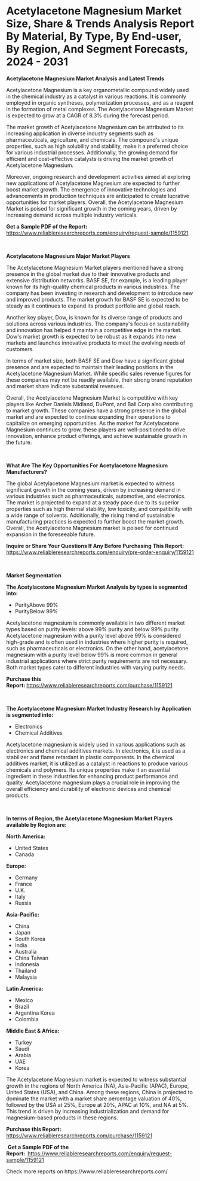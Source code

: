 <p><h1>Acetylacetone Magnesium Market Size, Share & Trends Analysis Report By Material, By Type, By End-user, By Region, And Segment Forecasts, 2024 - 2031</h1></p><p><strong>Acetylacetone Magnesium Market Analysis and Latest Trends</strong></p>
<p><p>Acetylacetone Magnesium is a key organometallic compound widely used in the chemical industry as a catalyst in various reactions. It is commonly employed in organic syntheses, polymerization processes, and as a reagent in the formation of metal complexes. The Acetylacetone Magnesium Market is expected to grow at a CAGR of 8.3% during the forecast period.</p><p>The market growth of Acetylacetone Magnesium can be attributed to its increasing application in diverse industry segments such as pharmaceuticals, agriculture, and chemicals. The compound's unique properties, such as high solubility and stability, make it a preferred choice for various industrial processes. Additionally, the growing demand for efficient and cost-effective catalysts is driving the market growth of Acetylacetone Magnesium.</p><p>Moreover, ongoing research and development activities aimed at exploring new applications of Acetylacetone Magnesium are expected to further boost market growth. The emergence of innovative technologies and advancements in production techniques are anticipated to create lucrative opportunities for market players. Overall, the Acetylacetone Magnesium Market is poised for significant growth in the coming years, driven by increasing demand across multiple industry verticals.</p></p>
<p><strong>Get a Sample PDF of the Report:&nbsp;</strong> <a href="https://www.reliableresearchreports.com/enquiry/request-sample/1159121">https://www.reliableresearchreports.com/enquiry/request-sample/1159121</a></p>
<p>&nbsp;</p>
<p><strong>Acetylacetone Magnesium Major Market Players</strong></p>
<p><p>The Acetylacetone Magnesium Market players mentioned have a strong presence in the global market due to their innovative products and extensive distribution networks. BASF SE, for example, is a leading player known for its high-quality chemical products in various industries. The company has been investing in research and development to introduce new and improved products. The market growth for BASF SE is expected to be steady as it continues to expand its product portfolio and global reach.</p><p>Another key player, Dow, is known for its diverse range of products and solutions across various industries. The company's focus on sustainability and innovation has helped it maintain a competitive edge in the market. Dow's market growth is expected to be robust as it expands into new markets and launches innovative products to meet the evolving needs of customers.</p><p>In terms of market size, both BASF SE and Dow have a significant global presence and are expected to maintain their leading positions in the Acetylacetone Magnesium Market. While specific sales revenue figures for these companies may not be readily available, their strong brand reputation and market share indicate substantial revenues.</p><p>Overall, the Acetylacetone Magnesium Market is competitive with key players like Archer Daniels Midland, DuPont, and Ball Corp also contributing to market growth. These companies have a strong presence in the global market and are expected to continue expanding their operations to capitalize on emerging opportunities. As the market for Acetylacetone Magnesium continues to grow, these players are well-positioned to drive innovation, enhance product offerings, and achieve sustainable growth in the future.</p></p>
<p>&nbsp;</p>
<p><strong>What Are The Key Opportunities For Acetylacetone Magnesium Manufacturers?</strong></p>
<p><p>The global Acetylacetone Magnesium market is expected to witness significant growth in the coming years, driven by increasing demand in various industries such as pharmaceuticals, automotive, and electronics. The market is projected to expand at a steady pace due to its superior properties such as high thermal stability, low toxicity, and compatibility with a wide range of solvents. Additionally, the rising trend of sustainable manufacturing practices is expected to further boost the market growth. Overall, the Acetylacetone Magnesium market is poised for continued expansion in the foreseeable future.</p></p>
<p><strong>Inquire or Share Your Questions If Any Before Purchasing This Report:</strong> <a href="https://www.reliableresearchreports.com/enquiry/pre-order-enquiry/1159121">https://www.reliableresearchreports.com/enquiry/pre-order-enquiry/1159121</a></p>
<p>&nbsp;</p>
<p><strong>Market Segmentation</strong></p>
<p><strong>The Acetylacetone Magnesium Market Analysis by types is segmented into:</strong></p>
<p><ul><li>PurityAbove 99%</li><li>PurityBelow 99%</li></ul></p>
<p><p>Acetylacetone magnesium is commonly available in two different market types based on purity levels: above 99% purity and below 99% purity. Acetylacetone magnesium with a purity level above 99% is considered high-grade and is often used in industries where higher purity is required, such as pharmaceuticals or electronics. On the other hand, acetylacetone magnesium with a purity level below 99% is more common in general industrial applications where strict purity requirements are not necessary. Both market types cater to different industries with varying purity needs.</p></p>
<p><strong>Purchase this Report:&nbsp;</strong><a href="https://www.reliableresearchreports.com/purchase/1159121">https://www.reliableresearchreports.com/purchase/1159121</a></p>
<p>&nbsp;</p>
<p><strong>The Acetylacetone Magnesium Market Industry Research by Application is segmented into:</strong></p>
<p><ul><li>Electronics</li><li>Chemical Additives</li></ul></p>
<p><p>Acetylacetone magnesium is widely used in various applications such as electronics and chemical additives markets. In electronics, it is used as a stabilizer and flame retardant in plastic components. In the chemical additives market, it is utilized as a catalyst in reactions to produce various chemicals and polymers. Its unique properties make it an essential ingredient in these industries for enhancing product performance and quality. Acetylacetone magnesium plays a crucial role in improving the overall efficiency and durability of electronic devices and chemical products.</p></p>
<p>&nbsp;</p>
<p><strong>In terms of Region, the Acetylacetone Magnesium Market Players available by Region are:</strong></p>
<p>
    <p> <strong> North America: </strong>
        <ul>
            <li>United States</li>
            <li>Canada</li>
        </ul>
        </p> 
    <p> <strong> Europe: </strong>
        <ul>
            <li>Germany</li>
            <li>France</li>
            <li>U.K.</li>
            <li>Italy</li>
            <li>Russia</li>
        </ul>
        </p> 
    <p> <strong> Asia-Pacific: </strong>
        <ul>
            <li>China</li>
            <li>Japan</li>
            <li>South Korea</li>
            <li>India</li>
            <li>Australia</li>
            <li>China Taiwan</li>
            <li>Indonesia</li>
            <li>Thailand</li>
            <li>Malaysia</li>
        </ul>
        </p> 
    <p> <strong> Latin America: </strong>
        <ul>
            <li>Mexico</li>
            <li>Brazil</li>
            <li>Argentina Korea</li>
            <li>Colombia</li>
        </ul>
        </p> 
    <p> <strong> Middle East & Africa: </strong>
        <ul>
            <li>Turkey</li>
            <li>Saudi</li>
            <li>Arabia</li>
            <li>UAE</li>
            <li>Korea</li>
        </ul>
    </p>
    </p>
<p><p>The Acetylacetone Magnesium market is expected to witness substantial growth in the regions of North America (NA), Asia-Pacific (APAC), Europe, United States (USA), and China. Among these regions, China is projected to dominate the market with a market share percentage valuation of 40%, followed by the USA at 25%, Europe at 20%, APAC at 10%, and NA at 5%. This trend is driven by increasing industrialization and demand for magnesium-based products in these regions.</p></p>
<p><strong>Purchase this Report: </strong><a href="https://www.reliableresearchreports.com/purchase/1159121">https://www.reliableresearchreports.com/purchase/1159121</a></p>
<p>&nbsp;<strong>Get a Sample PDF of the Report:&nbsp;&nbsp;</strong><a href="https://www.reliableresearchreports.com/enquiry/request-sample/1159121">https://www.reliableresearchreports.com/enquiry/request-sample/1159121</a></p>
<p><strong></strong></p>
<p>Check more reports on https://www.reliableresearchreports.com/</p>